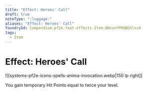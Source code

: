 ```yaml
---
title: "Effect: Heroes' Call"
draft: true
noteType: ":luggage:"
aliases: "Effect: Heroes' Call"
foundryId: Compendium.pf2e.feat-effects.Item.BHnunYPROBG5lxv4
tags:
  - Item
---
```


# Effect: Heroes' Call
![[systems-pf2e-icons-spells-anima-invocation.webp|150 lp right]]

You gain temporary Hit Points equal to twice your level.
